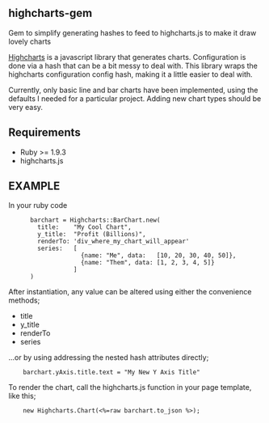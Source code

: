 highcharts-gem
--------------

Gem to simplify generating hashes to feed to highcharts.js to make it draw lovely charts

[Highcharts][] is a javascript library that generates charts. Configuration is done via a hash that can be a bit messy to deal with. This library wraps the highcharts configuration config hash, making it a little easier to deal with.

Currently, only basic line and bar charts have been implemented, using the defaults I needed for a particular project. Adding new chart types should be very easy.

[Highcharts]: http://highcharts.com

Requirements
------------

* Ruby >= 1.9.3
* highcharts.js

EXAMPLE
-------

In your ruby code

          barchart = Highcharts::BarChart.new(
            title:    "My Cool Chart",
            y_title:  "Profit (Billions)",
            renderTo: 'div_where_my_chart_will_appear'
            series:   [
                        {name: "Me", data:   [10, 20, 30, 40, 50]}, 
                        {name: "Them", data: [1, 2, 3, 4, 5]}
                      ]
          )

After instantiation, any value can be altered using either the convenience methods;

* title
* y_title
* renderTo
* series

...or by using addressing the nested hash attributes directly;

        barchart.yAxis.title.text = "My New Y Axis Title"

To render the chart, call the highcharts.js function in your page template, like this;

        new Highcharts.Chart(<%=raw barchart.to_json %>);

